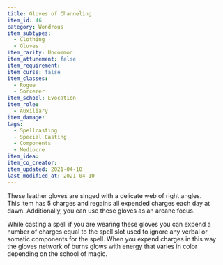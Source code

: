 ```yaml
---
title: Gloves of Channeling
item_id: 46
category: Wondrous
item_subtypes:
  - Clothing
  - Gloves
item_rarity: Uncommon
item_attunement: false
item_requirement:
item_curse: false
item_classes:
  - Rogue
  - Sorcerer
item_school: Evocation
item_role:
  - Auxiliary
item_damage:
tags:
  - Spellcasting
  - Special Casting
  - Components
  - Mediocre
item_idea:
item_co_creator:
item_updated: 2021-04-10
last_modified_at: 2021-04-10
---
```


These leather gloves are singed with a delicate web of right angles.  
This item has 5 charges and regains all expended charges each day at dawn. Additionally, you can use these gloves as an arcane focus.

While casting a spell if you are wearing these gloves you can expend a number of charges equal to the spell slot used to ignore any verbal or somatic components for the spell. When you expend charges in this way the gloves network of burns glows with energy that varies in color depending on the school of magic.
